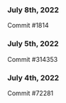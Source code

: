 ### July 8th, 2022

Commit #1814

### July 5th, 2022

Commit #314353


### July 4th, 2022

Commit #72281
